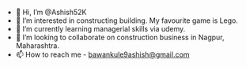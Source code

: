 - 👋 Hi, I’m @Ashish52K
- 👀 I’m interested in constructing building. My favourite game is Lego.
- 🌱 I’m currently learning managerial skills via udemy.
- 💞️ I’m looking to collaborate on construction business in Nagpur, Maharashtra.
- 📫 How to reach me - bawankule9ashish@gmail.com

<!---
Ashish52K/Ashish52K is a ✨ special ✨ repository because its `README.md` (this file) appears on your GitHub profile.
You can click the Preview link to take a look at your changes.
--->
